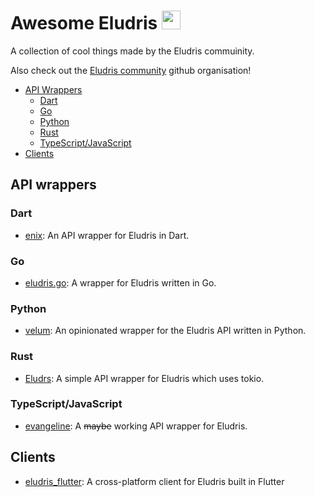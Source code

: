 # Awesome Eludris <img width="30em" src="https://cdn.discordapp.com/emojis/993856539674812486.webp?size=96&quality=lossless" />

A collection of cool things made by the Eludris commuinity.

Also check out the [Eludris community](https://github.com/eludris-community) github organisation!

- [API Wrappers](#api-wrappers)
  - [Dart](#dart)
  - [Go](#go)
  - [Python](#python)
  - [Rust](#rust)
  - [TypeScript/JavaScript](#typescriptjavascript)
- [Clients](#clients)

## API wrappers

### Dart

- [enix](https://github.com/eludris-community/enix): An API wrapper for Eludris in Dart.

### Go

- [eludris.go](https://github.com/eludris-community/eludris.go): A wrapper for Eludris written in Go.

### Python

- [velum](https://github.com/eludris-community/velum): An opinionated wrapper for the Eludris API written in Python.

### Rust

- [Eludrs](https://github.com/eludris-community/eludrs): A simple API wrapper for Eludris which uses tokio.

### TypeScript/JavaScript

- [evangeline](https://github.com/toolifelesstocode/evangeline): A ~~maybe~~ working API wrapper for Eludris.

## Clients

- [eludris_flutter](https://github.com/eludris-community/eludris_flutter): A cross-platform client for Eludris built in Flutter
